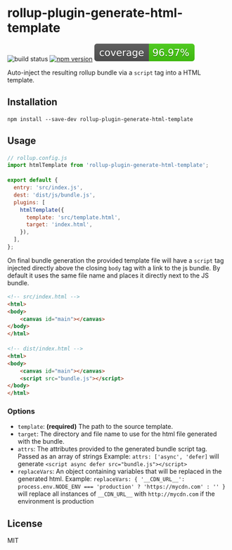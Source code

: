# rollup-plugin-generate-html-template

![build status](https://api.travis-ci.org/bengsfort/rollup-plugin-generate-html-template.svg?branch=master) [![npm version](https://badge.fury.io/js/rollup-plugin-generate-html-template.svg)](https://www.npmjs.com/package/rollup-plugin-generate-html-template) ![code coverage](coverage/coverage.svg)

Auto-inject the resulting rollup bundle via a `script` tag into a HTML template.

## Installation

```shell
npm install --save-dev rollup-plugin-generate-html-template
```

## Usage

```js
// rollup.config.js
import htmlTemplate from 'rollup-plugin-generate-html-template';

export default {
  entry: 'src/index.js',
  dest: 'dist/js/bundle.js',
  plugins: [
    htmlTemplate({
      template: 'src/template.html',
      target: 'index.html',
    }),
  ],
};
```

On final bundle generation the provided template file will have a `script` tag injected directly above the closing `body` tag with a link to the js bundle. By default it uses the same file name and places it directly next to the JS bundle.

```html
<!-- src/index.html -->
<html>
<body>
    <canvas id="main"></canvas>
</body>
</html>

<!-- dist/index.html -->
<html>
<body>
    <canvas id="main"></canvas>
    <script src="bundle.js"></script>
</body>
</html>
```

### Options

- `template`: **(required)** The path to the source template.
- `target`: The directory and file name to use for the html file generated with the bundle.
- `attrs`: The attributes provided to the generated bundle script tag. Passed as an array of strings
  Example: `attrs: ['async', 'defer]` will generate `<script async defer src="bundle.js"></script>`
- `replaceVars`: An object containing variables that will be replaced in the generated html.
    Example: `replaceVars: { '__CDN_URL__': process.env.NODE_ENV === 'production' ? 'https://mycdn.com' : '' }` will replace all instances of `__CDN_URL__` with `http://mycdn.com` if the environment is production

## License

MIT
